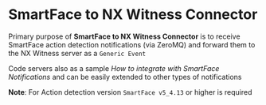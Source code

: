 # SmartFace to NX Witness Connector

Primary purpose of **SmartFace to NX Witness Connector** is to receive SmartFace action detection notifications (via ZeroMQ) and forward them to the NX Witness server as a `Generic Event`

Code servers also as a sample *How to integrate with SmartFace Notifications* and can be easily extended to other types of notifications

**Note**: For Action detection version `SmartFace v5_4.13` or higher is required